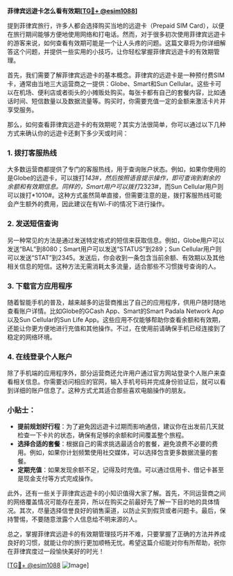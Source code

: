 **菲律宾远遊卡怎么看有效期[[TG💪+ @esim1088](https://t.me/s/esim1088)]**

提到菲律宾旅行，许多人都会选择购买当地的远遊卡（Prepaid SIM Card），以便在旅行期间能够方便地使用网络和打电话。然而，对于很多初次使用菲律宾远遊卡的游客来说，如何查看有效期可能是一个让人头疼的问题。这篇文章将为你详细解答这个问题，并提供一些实用的小技巧，让你轻松掌握菲律宾远遊卡的有效期管理。

首先，我们需要了解菲律宾远遊卡的基本概念。菲律宾的远遊卡是一种预付费SIM卡，通常由当地三大运营商之一提供：Globe、Smart和Sun Cellular。这些卡可以在机场、便利店或者街头的小摊贩处购买。每张卡都有自己的套餐内容，比如通话时间、短信数量以及数据流量等。购买时，你需要充值一定的金额来激活卡片并享受服务。

那么，如何查看菲律宾远遊卡的有效期呢？其实方法很简单，你可以通过以下几种方式来确认你的远遊卡还剩下多少天或时间：

### 1. **拨打客服热线**
大多数运营商都提供了专门的客服热线，用于查询账户状态。例如，如果你使用的是Globe的远遊卡，可以拨打*143#，然后按照语音提示操作，即可查询到剩余的余额和有效期信息。同样的，Smart用户可以拨打*2323#，而Sun Cellular用户则可以拨打*1010#。这种方式虽然简单直接，但需要注意的是，拨打客服热线可能会产生额外的费用，因此建议在有Wi-Fi的情况下进行操作。

### 2. **发送短信查询**
另一种常见的方法是通过发送特定格式的短信来获取信息。例如，Globe用户可以发送“BAL”到8080；Smart用户可以发送“STATUS”到289；Sun Cellular用户则可以发送“STAT”到2345。发送后，你会收到一条包含当前余额、有效期以及其他相关信息的短信。这种方法无需消耗太多流量，适合那些不习惯拨号查询的人。

### 3. **下载官方应用程序**
随着智能手机的普及，越来越多的运营商推出了自己的应用程序，供用户随时随地查看账户详情。比如Globe的GCash App、Smart的Smart Padala Network App以及Sun Cellular的Sun Life App。这些应用不仅能够帮助你查看余额和有效期，还能让你更方便地进行充值和其他操作。不过，在使用前请确保手机已经连接到了稳定的网络环境。

### 4. **在线登录个人账户**
除了手机端的应用程序外，部分运营商还允许用户通过官方网站登录个人账户来查看相关信息。你需要访问相应的官网，输入手机号码并完成身份验证后，就可以看到详细的账户信息了。这种方式尤其适合那些喜欢电脑操作的朋友。

### 小贴士：
- **提前规划好行程**：为了避免因远遊卡过期而影响通信，建议你在出发前几天就检查一下卡片的状态，确保有足够的余额和时间覆盖整个旅程。
- **选择合适的套餐**：根据自己的需求挑选最适合的套餐，避免浪费不必要的费用。例如，如果你计划频繁使用社交媒体，可以选择包含更多数据流量的套餐。
- **定期充值**：如果发现余额不足，记得及时充值。可以通过信用卡、借记卡甚至是现金支付等方式完成操作。

此外，还有一些关于菲律宾远遊卡的小知识值得大家了解。首先，不同运营商之间的网络覆盖情况可能存在差异，所以在购买之前最好先了解一下目的地的具体情况。其次，尽量选择信誉良好的销售渠道，以防止买到假货或者问题卡。最后，保持警惕，不要随意泄露个人信息给不明来源的人。

总之，掌握菲律宾远遊卡的有效期管理技巧并不难，只要掌握了正确的方法并养成良好的习惯，就能让你的旅行更加顺畅无忧。希望这篇介绍能对你有所帮助，祝你在菲律宾度过一段愉快美好的时光！

[[TG💪+ @esim1088](https://t.me/s/esim1088) ![Image](https://i.postimg.cc/4NQfJmqS/Snipaste-2025-05-13-00-14-12.png)]